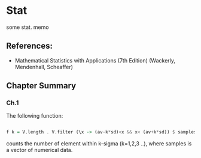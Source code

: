 # Stat
some stat. memo

## References:
* Mathematical Statistics with Applications (7th Edition)
  (Wackerly, Mendenhall, Scheaffer)

## Chapter Summary
### Ch.1

The following function:

```haskell

f k = V.length . V.filter (\x -> (av-k*sd)<x && x< (av+k*sd)) $ samples

```
counts the number of element within k-sigma (k=1,2,3 ..), where samples is a vector of numerical data.
